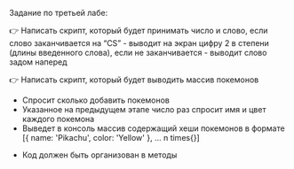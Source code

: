 Задание по третьей лабе:

👉 Написать скрипт, который будет принимать число и слово, если слово
заканчивается на “CS” - выводит на экран цифру 2 в степени (длины введенного
слова), если не заканчивается - выводит слово задом наперед

👉 Написать скрипт, который будет выводить массив покемонов
- Спросит сколько добавить покемонов
- Указанное на предыдущем этапе число раз спросит имя и цвет каждого
покемона
- Выведет в консоль массив содержащий хеши покемонов в формате
[{ name: 'Pikachu', color: 'Yellow' }, ... n times{}]

* Код должен быть организован в методы
